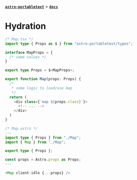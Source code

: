 [**`astro-portabletext`**](../README.md) > [**`docs`**](./README.md)

# Hydration

```ts
/* Map.tsx */
import type { Props as $ } from "astro-portabletext/types";

interface MapProps = {
  /* some values */
}

export type Props = $<MapProps>;

export function Map(props: Props) {
  /*
   * some logic to load/use map
   */
  return (
    <div class={`map ${props.class}`}>
      <!-- ... -->
    </div>
  )
}
```

```ts
/* Map.astro */
---
import type { Props } from "./Map";
import { Map } from "./Map";

export type { Props };

const props = Astro.props as Props;
---

<Map client:idle {...props} />
```
